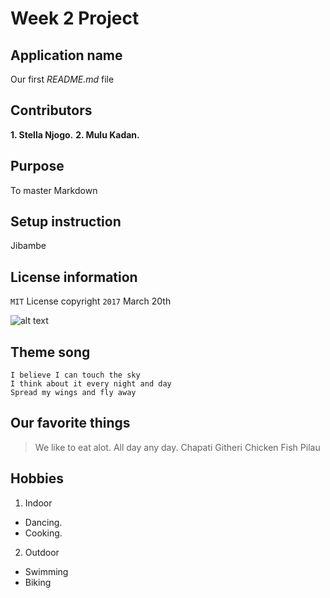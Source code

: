 Week 2 Project
=============================

## Application name
Our first *README.md* file
## Contributors
__1. Stella Njogo.__
__2. Mulu Kadan.__
## Purpose
To master Markdown
## Setup instruction
Jibambe
## License information
`MIT` License copyright `2017` March 20th

![alt text](http://www.manitowoc.org/ImageRepository/Document?documentID=21925 "the duck")

## Theme song
```I believe I can fly
I believe I can touch the sky
I think about it every night and day
Spread my wings and fly away
```

## Our favorite things
>We like to eat alot. All day any day.
>Chapati
>Githeri
>Chicken
>Fish
>Pilau

## Hobbies
1. Indoor
* Dancing.
* Cooking.

2. Outdoor
* Swimming
* Biking
